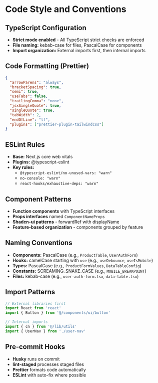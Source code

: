 # Code Style and Conventions

## TypeScript Configuration
- **Strict mode enabled** - All TypeScript strict checks are enforced
- **File naming:** kebab-case for files, PascalCase for components
- **Import organization:** External imports first, then internal imports

## Code Formatting (Prettier)
```json
{
  "arrowParens": "always",
  "bracketSpacing": true,
  "semi": true,
  "useTabs": false,
  "trailingComma": "none",
  "jsxSingleQuote": true,
  "singleQuote": true,
  "tabWidth": 2,
  "endOfLine": "lf",
  "plugins": ["prettier-plugin-tailwindcss"]
}
```

## ESLint Rules
- **Base:** Next.js core web vitals
- **Plugins:** @typescript-eslint
- **Key rules:**
  - `@typescript-eslint/no-unused-vars: "warn"`
  - `no-console: "warn"`
  - `react-hooks/exhaustive-deps: "warn"`

## Component Patterns
- **Function components** with TypeScript interfaces
- **Props interfaces** named `ComponentNameProps`
- **Shadcn-ui patterns** - forwardRef with displayName
- **Feature-based organization** - components grouped by feature

## Naming Conventions
- **Components:** PascalCase (e.g., `ProductTable`, `UserAuthForm`)
- **Hooks:** camelCase starting with `use` (e.g., `useDebounce`, `useIsMobile`)
- **Types:** PascalCase (e.g., `ProductFormValues`, `DataTableConfig`)
- **Constants:** SCREAMING_SNAKE_CASE (e.g., `MOBILE_BREAKPOINT`)
- **Files:** kebab-case (e.g., `user-auth-form.tsx`, `data-table.tsx`)

## Import Patterns
```typescript
// External libraries first
import React from 'react'
import { Button } from '@/components/ui/button'

// Internal imports
import { cn } from '@/lib/utils'
import { UserNav } from './user-nav'
```

## Pre-commit Hooks
- **Husky** runs on commit
- **lint-staged** processes staged files
- **Prettier** formats code automatically
- **ESLint** with auto-fix where possible